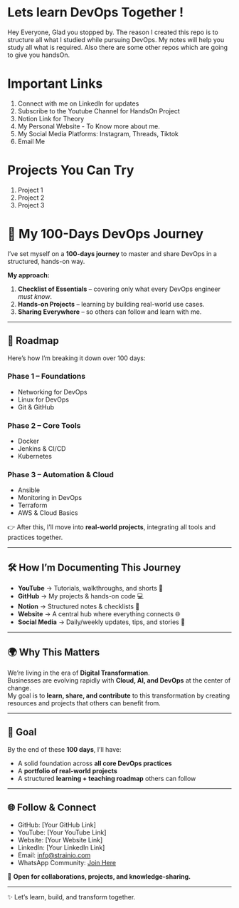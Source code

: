 # Lets learn DevOps Together !

Hey Everyone, Glad you stopped by. The reason I created this repo is to structure all what I studied while pursuing DevOps. 
My notes will help you study all what is required. Also there are some other repos which are going to give you handsOn.

# Important Links

1. Connect with me on LinkedIn for updates
2. Subscribe to the Youtube Channel for HandsOn Project
3. Notion Link for Theory
4. My Personal Website  - To Know more about me.
5. My Social Media Platforms: Instagram, Threads, Tiktok
6. Email Me 

# Projects You Can Try

1. Project 1 <Coming Soon>
2. Project 2 <Coming Soon>
3. Project 3 <Coming Soon> 


# 🚀 My 100-Days DevOps Journey

I’ve set myself on a **100-days journey** to master and share DevOps in a structured, hands-on way.

**My approach:**

1. **Checklist of Essentials** – covering only what every DevOps engineer *must know*.  
2. **Hands-on Projects** – learning by building real-world use cases.  
3. **Sharing Everywhere** – so others can follow and learn with me.

---

## 📌 Roadmap

Here’s how I’m breaking it down over 100 days:

### Phase 1 – Foundations
- Networking for DevOps  
- Linux for DevOps  
- Git & GitHub  

### Phase 2 – Core Tools
- Docker  
- Jenkins & CI/CD  
- Kubernetes  

### Phase 3 – Automation & Cloud
- Ansible  
- Monitoring in DevOps  
- Terraform  
- AWS & Cloud Basics  

👉 After this, I’ll move into **real-world projects**, integrating all tools and practices together.

---

## 🛠️ How I’m Documenting This Journey

- **YouTube** → Tutorials, walkthroughs, and shorts 🎥  
- **GitHub** → My projects & hands-on code 💻  
- **Notion** → Structured notes & checklists 📒  
- **Website** → A central hub where everything connects 🌐  
- **Social Media** → Daily/weekly updates, tips, and stories 📲  

---

## 🌍 Why This Matters

We’re living in the era of **Digital Transformation**.  
Businesses are evolving rapidly with **Cloud, AI, and DevOps** at the center of change.  
My goal is to **learn, share, and contribute** to this transformation by creating resources and projects that others can benefit from.

---

## 🎯 Goal

By the end of these **100 days**, I’ll have:

- A solid foundation across **all core DevOps practices**  
- A **portfolio of real-world projects**  
- A structured **learning + teaching roadmap** others can follow

---

## 🌐 Follow & Connect

- GitHub: [Your GitHub Link]  
- YouTube: [Your YouTube Link]  
- Website: [Your Website Link]  
- LinkedIn: [Your LinkedIn Link]  
- Email: info@strainio.com  
- WhatsApp Community: [Join Here](YOUR_WHATSAPP_INVITE_LINK)  

📩 **Open for collaborations, projects, and knowledge-sharing.**

---

✨ Let’s learn, build, and transform together.

